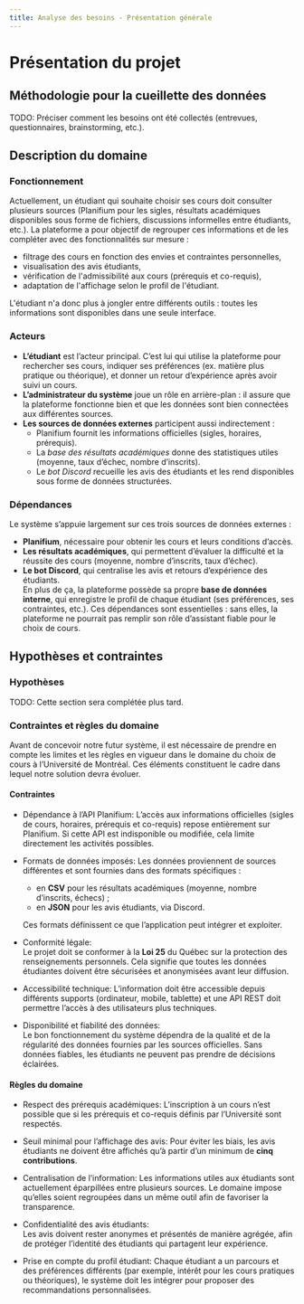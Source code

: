 ```yaml
---
title: Analyse des besoins - Présentation générale
---
```


# Présentation du projet

## Méthodologie pour la cueillette des données

TODO: Préciser comment les besoins ont été collectés (entrevues, questionnaires, brainstorming, etc.).

## Description du domaine

### Fonctionnement
Actuellement, un étudiant qui souhaite choisir ses cours doit consulter plusieurs sources (Planifium pour les sigles, résultats académiques disponibles sous forme de fichiers, discussions informelles entre étudiants, etc.).
La plateforme a pour objectif de regrouper ces informations et de les compléter avec des fonctionnalités sur mesure :
- filtrage des cours en fonction des envies et contraintes personnelles,  
- visualisation des avis étudiants,  
- vérification de l'admissibilité aux cours (prérequis et co-requis),  
- adaptation de l'affichage selon le profil de l'étudiant.

L'étudiant n'a donc plus à jongler entre différents outils : toutes les informations sont disponibles dans une seule interface.


### Acteurs
- **L’étudiant** est l’acteur principal. C’est lui qui utilise la plateforme pour rechercher ses cours, indiquer ses préférences (ex. matière plus pratique ou théorique), et donner un retour d’expérience après avoir suivi un cours.  
- **L’administrateur du système** joue un rôle en arrière-plan : il assure que la plateforme fonctionne bien et que les données sont bien connectées aux différentes sources.  
- **Les sources de données externes** participent aussi indirectement :  
    - Planifium fournit les informations officielles (sigles, horaires, prérequis).  
    - La *base des résultats académiques* donne des statistiques utiles (moyenne, taux d’échec, nombre d’inscrits).  
    - Le *bot Discord* recueille les avis des étudiants et les rend disponibles sous forme de données structurées.  

### Dépendances
Le système s’appuie largement sur ces trois sources de données externes :  
- **Planifium**, nécessaire pour obtenir les cours et leurs conditions d’accès.  
- **Les résultats académiques**, qui permettent d’évaluer la difficulté et la réussite des cours (moyenne, nombre d’inscrits, taux d’échec).  
- **Le bot Discord**, qui centralise les avis et retours d’expérience des étudiants.  
En plus de ça, la plateforme possède sa propre **base de données interne**, qui enregistre le profil de chaque étudiant (ses préférences, ses contraintes, etc.). Ces dépendances sont essentielles : sans elles, la plateforme ne pourrait pas remplir son rôle d’assistant fiable pour le choix de cours.

## Hypothèses et contraintes

### Hypothèses
TODO: Cette section sera complétée plus tard.

### Contraintes et règles du domaine

Avant de concevoir notre futur système, il est nécessaire de prendre en compte les limites et les règles en vigueur dans le domaine du choix de cours à l’Université de Montréal. 
Ces éléments constituent le cadre dans lequel notre solution devra évoluer.

#### Contraintes
- Dépendance à l’API Planifium: 
  L’accès aux informations officielles (sigles de cours, horaires, prérequis et co-requis) repose entièrement sur Planifium. Si cette API est indisponible ou modifiée, cela limite directement les activités possibles.  

- Formats de données imposés: 
  Les données proviennent de sources différentes et sont fournies dans des formats spécifiques :  

    - en **CSV** pour les résultats académiques (moyenne, nombre d’inscrits, échecs) ;  
    - en **JSON** pour les avis étudiants, via Discord.

  Ces formats définissent ce que l’application peut intégrer et exploiter.

- Conformité légale:  
  Le projet doit se conformer à la **Loi 25** du Québec sur la protection des renseignements personnels. Cela signifie que toutes les données étudiantes doivent être sécurisées et anonymisées avant leur diffusion.  

- Accessibilité technique: 
  L’information doit être accessible depuis différents supports (ordinateur, mobile, tablette) et une API REST doit permettre l’accès à des utilisateurs plus techniques.  

- Disponibilité et fiabilité des données:  
  Le bon fonctionnement du système dépendra de la qualité et de la régularité des données fournies par les sources officielles. Sans données fiables, les étudiants ne peuvent pas prendre de décisions éclairées.  


#### Règles du domaine
- Respect des prérequis académiques: 
  L’inscription à un cours n’est possible que si les prérequis et co-requis définis par l’Université sont respectés.  

- Seuil minimal pour l’affichage des avis:
  Pour éviter les biais, les avis étudiants ne doivent être affichés qu’à partir d’un minimum de **cinq contributions**.  

- Centralisation de l’information: 
  Les informations utiles aux étudiants sont actuellement éparpillées entre plusieurs sources. Le domaine impose qu’elles soient regroupées dans un même outil afin de favoriser la transparence.  

- Confidentialité des avis étudiants:  
  Les avis doivent rester anonymes et présentés de manière agrégée, afin de protéger l’identité des étudiants qui partagent leur expérience.  

- Prise en compte du profil étudiant: 
  Chaque étudiant a un parcours et des préférences différents (par exemple, intérêt pour les cours pratiques ou théoriques), le système doit les intégrer pour proposer des recommandations personnalisées.  